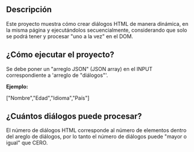 <h2>Descripción</h2>
<p>Este proyecto muestra cómo crear diálogos HTML de manera dinámica, en la misma página y ejecutándolos secuencialmente, considerando que solo se podrá tener y procesar "uno a la vez" en el DOM.</p>

<h2>¿Cómo ejecutar el proyecto?</h2>
<p>Se debe poner un "arreglo JSON" (JSON array) en el INPUT correspondiente a 'arreglo de "diálogos"'.</p>
<p><strong>Ejemplo:</strong></p>
["Nombre","Edad","Idioma","País"]
<h2>¿Cuántos diálogos puede procesar?</h2>
<p>El número de diálogos HTML corresponde al número de elementos dentro del areglo de diálogos, por lo tanto el número de diálogos puede "mayor o igual" que CERO.</p>
